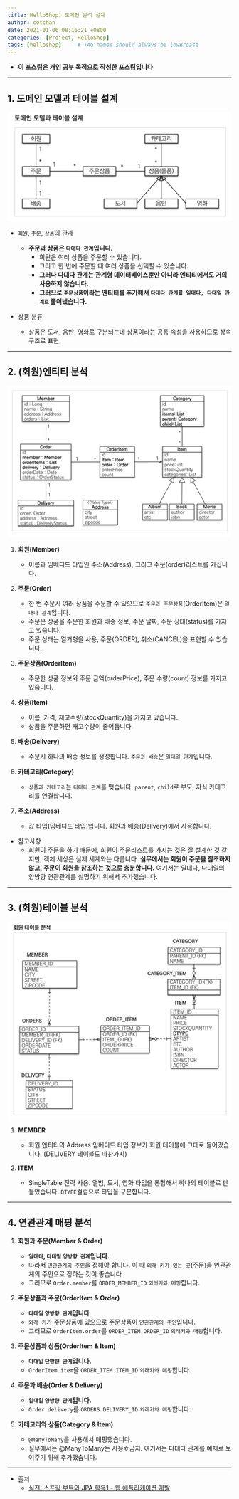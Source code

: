 ```yaml
---
title: HelloShop) 도메인 분석 설계
author: cotchan
date: 2021-01-06 08:16:21 +0800
categories: [Project, HelloShop]
tags: [helloshop]     # TAG names should always be lowercase
---
```


+ **이 포스팅은 개인 공부 목적으로 작성한 포스팅입니다**   

---

## 1. 도메인 모델과 테이블 설계

![Desktop View](/assets/img/post/helloShop/2021-01-06-analysis-design1.png)

+ `회원`, `주문`, `상품`의 관계
    + **주문과 상품은 `다대다 관계`입니다.**
        + 회원은 여러 상품을 주문할 수 있습니다.
        + 그리고 한 번에 주문할 때 여러 상품을 선택할 수 있습니다.
        + **그러나 다대다 관계는 관계형 데이터베이스뿐만 아니라 엔티티에서도 거의 사용하지 않습니다.**
        + **그러므로 `주문상품`이라는 엔티티를 추가해서 `다대다 관계를 일대다, 다대일 관계로` 풀어냈습니다.**

+ 상품 분류
    + 상품은 도서, 음반, 영화로 구분되는데 상품이라는 공통 속성을 사용하므로 상속 구조로 표현

---

## 2. (회원)엔티티 분석

![Desktop View](/assets/img/post/helloShop/2021-01-06-analysis-design2.png)

1. **회원(Member)**
    + 이름과 임베디드 타입인 주소(Address), 그리고 주문(order)리스트를 가집니다.

2. **주문(Order)**
    + 한 번 주문시 여러 상품을 주문할 수 있으므로 `주문과 주문상품`(OrderItem)은 `일대다 관계`입니다.
    + 주문은 상품을 주문한 회원과 배송 정보, 주문 날짜, 주문 상태(status)를 가지고 있습니다.
    + 주문 상태는 열거형을 사용, 주문(ORDER), 취소(CANCEL)을 표현할 수 있습니다.

3. **주문상품(OrderItem)**
    + 주문한 상품 정보와 주문 금액(orderPrice), 주문 수량(count) 정보를 가지고 있습니다. 

4. **상품(Item)**
    + 이름, 가격, 재고수량(stockQuantity)을 가지고 있습니다. 
    + 상품을 주문하면 재고수량이 줄어듭니다. 

5. **배송(Delivery)**
    + 주문시 하나의 배송 정보를 생성합니다. `주문과 배송`은 `일대일 관계`입니다.

6. **카테고리(Category)**
    + `상품과 카테고리`는 `다대다 관계`를 맺습니다. `parent`, `child`로 부모, 자식 카테고리를 연결합니다.
 
7. **주소(Address)**
    + 값 타입(임베디드 타입)입니다. 회원과 배송(Delivery)에서 사용합니다.

+ 참고사항
    + 회원이 주문을 하기 때문에, 회원이 주문리스트를 가지는 것은 잘 설계한 것 같지만, 객체 세상은 실제 세계와는 다릅니다. **실무에서는 회원이 주문을 참조하지 않고, 주문이 회원을 참조하는 것으로 충분합니다.** 여기서는 일대다, 다대일의 양방향 연관관계를 설명하기 위해서 추가했습니다.

---

## 3. (회원)테이블 분석

![Desktop View](/assets/img/post/helloShop/2021-01-06-analysis-design3.png)

1. **MEMBER**
    + 회원 엔티티의 Address 임베디드 타입 정보가 회원 테이블에 그대로 들어갔습니다. (DELIVERY 테이블도 마찬가지) 

2. **ITEM**
    + SingleTable 전략 사용. 앨범, 도서, 영화 타입을 통합해서 하나의 테이블로 만들었습니다. `DTYPE`컬럼으로 타입을 구분합니다.

---

## 4. 연관관계 매핑 분석
 
1. **회원과 주문(Member & Order)**
    + **`일대다`, `다대일` `양방향 관계`입니다.**
    + 따라서 `연관관계의 주인`을 정해야 합니다. 이 때 `외래 키가 있는 곳`(주문)을 연관관계의 주인으로 정하는 것이 좋습니다.
    + 그러므로 `Order.member`를 `ORDER_MEMBER_ID` `외래키와 매핑`합니다.

2. **주문상품과 주문(OrderItem & Order)**
    + **`다대일` `양방향 관계`입니다.**
    + `외래 키`가 주문상품에 있으므로 주문상품이 `연관관계의 주인`입니다.
    + 그러므로 `OrderItem.order`를 `ORDER_ITEM.ORDER_ID` `외래키와 매핑`합니다.

3. **주문상품과 상품(OrderItem & Item)**
    + **`다대일` `단방향 관계`입니다.**
    + `OrderItem.item`을 `ORDER_ITEM.ITEM_ID` `외래키와 매핑`합니다.

4. **주문과 배송(Order & Delivery)**
    + **`일대일` `양방향 관계`입니다.**
    + `Order.delivery`를 `ORDERS.DELIVERY_ID` `외래키와 매핑`합니다.

5. **카테고리와 상품(Category & Item)**
    + `@ManyToMany`를 사용해서 매핑했습니다.
    + 실무에서는 @ManyToMany는 사용ㅎ금지. 여기서는 다대다 관계를 예제로 보여주기 위해 추가했습니다. 


---

+ 출처
    + [실전! 스프링 부트와 JPA 활용1 - 웹 애플리케이션 개발](https://www.inflearn.com/course/%EC%8A%A4%ED%94%84%EB%A7%81%EB%B6%80%ED%8A%B8-JPA-%ED%99%9C%EC%9A%A9-1/dashboard)


